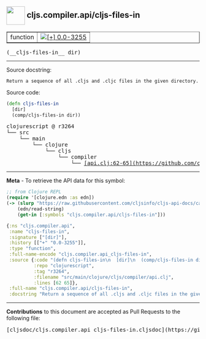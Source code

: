 ## <img width="48px" valign="middle" src="http://i.imgur.com/Hi20huC.png"> cljs.compiler.api/cljs-files-in

 <table border="1">
<tr>

<td>function</td>
<td><a href="https://github.com/cljsinfo/cljs-api-docs/tree/0.0-3255"><img valign="middle" alt="[+] 0.0-3255" src="https://img.shields.io/badge/+-0.0--3255-lightgrey.svg"></a> </td>
</tr>
</table>

 <samp>
(__cljs-files-in__ dir)<br>
</samp>

---




Source docstring:

```
Return a sequence of all .cljs and .cljc files in the given directory.
```

Source code:

```clj
(defn cljs-files-in
  [dir]
  (comp/cljs-files-in dir))
```

 <pre>
clojurescript @ r3264
└── src
    └── main
        └── clojure
            └── cljs
                └── compiler
                    └── <ins>[api.clj:62-65](https://github.com/clojure/clojurescript/blob/r3264/src/main/clojure/cljs/compiler/api.clj#L62-L65)</ins>
</pre>


---

__Meta__ - To retrieve the API data for this symbol:

```clj
;; from Clojure REPL
(require '[clojure.edn :as edn])
(-> (slurp "https://raw.githubusercontent.com/cljsinfo/cljs-api-docs/catalog/cljs-api.edn")
    (edn/read-string)
    (get-in [:symbols "cljs.compiler.api/cljs-files-in"]))
```

```clj
{:ns "cljs.compiler.api",
 :name "cljs-files-in",
 :signature ["[dir]"],
 :history [["+" "0.0-3255"]],
 :type "function",
 :full-name-encode "cljs.compiler.api_cljs-files-in",
 :source {:code "(defn cljs-files-in\n  [dir]\n  (comp/cljs-files-in dir))",
          :repo "clojurescript",
          :tag "r3264",
          :filename "src/main/clojure/cljs/compiler/api.clj",
          :lines [62 65]},
 :full-name "cljs.compiler.api/cljs-files-in",
 :docstring "Return a sequence of all .cljs and .cljc files in the given directory."}

```

---

__Contributions__ to this document are accepted as Pull Requests to the following file:

 <pre>
[cljsdoc/cljs.compiler.api_cljs-files-in.cljsdoc](https://github.com/cljsinfo/cljs-api-docs/blob/master/cljsdoc/cljs.compiler.api_cljs-files-in.cljsdoc)
</pre>

